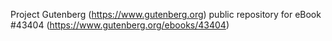 Project Gutenberg (https://www.gutenberg.org) public repository for eBook #43404 (https://www.gutenberg.org/ebooks/43404)
